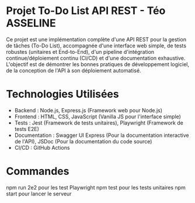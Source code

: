 # Projet To-Do List API REST - Téo ASSELINE

Ce projet est une implémentation complète d'une API REST pour la gestion de tâches (To-Do List), accompagnée d'une interface web simple, de tests robustes (unitaires et End-to-End), d'un pipeline d'intégration continue/déploiement continu (CI/CD) et d'une documentation exhaustive.
L'objectif est de démontrer les bonnes pratiques de développement logiciel, de la conception de l'API à son déploiement automatisé.

# Technologies Utilisées

- Backend :
Node.js, Express.js (Framework web pour Node.js)
- Frontend :
HTML, CSS, JavaScript (Vanilla JS pour l'interface simple)
- Tests :
Jest (Framework de tests unitaires), Playwright (Framework de tests E2E)
- Documentation :
Swagger UI Express (Pour la documentation interactive de l'API), JSDoc (Pour la documentation du code source)
- CI/CD :
GitHub Actions

# Commandes
npm run 2e2 pour les test Playwright
npm test pour les tests unitaires
npm start pour lancer le serveur